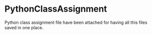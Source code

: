 # PythonClassAssignment
Python class assignment file have been attached for having all this files saved in one place.
